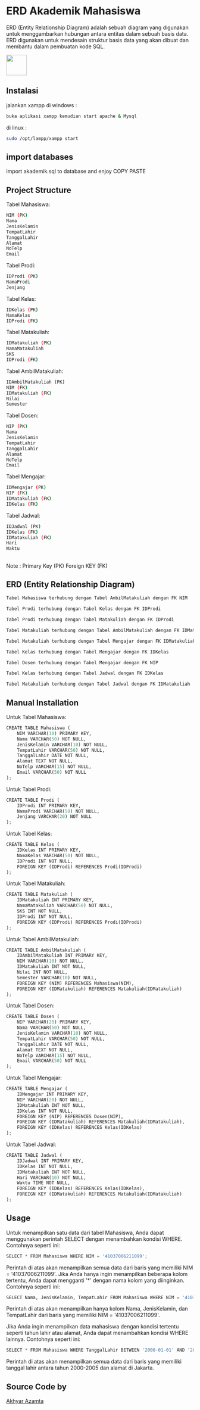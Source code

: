 # ERD Akademik Mahasiswa
ERD (Entity Relationship Diagram) adalah sebuah diagram yang digunakan untuk menggambarkan hubungan antara entitas dalam sebuah basis data. ERD digunakan untuk mendesain struktur basis data yang akan dibuat dan membantu dalam pembuatan kode SQL.

<img src="/img/img.png" height="55px" width="55px">

## Instalasi
jalankan xampp di windows :
```bash
buka aplikasi xampp kemudian start apache & Mysql
```
di linux :
```bash
sudo /opt/lampp/xampp start
```

## import databases
import akademik.sql to database and enjoy COPY PASTE

##

## Project Structure
Tabel Mahasiswa:
```bash
NIM (PK)
Nama
JenisKelamin
TempatLahir
TanggalLahir
Alamat
NoTelp
Email
```
Tabel Prodi:
```bash
IDProdi (PK)
NamaProdi
Jenjang
```
Tabel Kelas:
```bash
IDKelas (PK)
NamaKelas
IDProdi (FK)
```
Tabel Matakuliah:
```bash
IDMatakuliah (PK)
NamaMatakuliah
SKS
IDProdi (FK)
```
Tabel AmbilMatakuliah:
```bash
IDAmbilMatakuliah (PK)
NIM (FK)
IDMatakuliah (FK)
Nilai
Semester
```
Tabel Dosen:
```bash
NIP (PK)
Nama
JenisKelamin
TempatLahir
TanggalLahir
Alamat
NoTelp
Email
```
Tabel Mengajar:
```bash
IDMengajar (PK)
NIP (FK)
IDMatakuliah (FK)
IDKelas (FK)
```
Tabel Jadwal:
```bash
IDJadwal (PK)
IDKelas (FK)
IDMatakuliah (FK)
Hari
Waktu
```
##
Note : Primary Key (PK)
       Foreign KEY (FK)
##
## ERD (Entity Relationship Diagram)
```bash
Tabel Mahasiswa terhubung dengan Tabel AmbilMatakuliah dengan FK NIM
```
```bash
Tabel Prodi terhubung dengan Tabel Kelas dengan FK IDProdi
```
```bash
Tabel Prodi terhubung dengan Tabel Matakuliah dengan FK IDProdi
```
```bash
Tabel Matakuliah terhubung dengan Tabel AmbilMatakuliah dengan FK IDMatakuliah
```
```bash
Tabel Matakuliah terhubung dengan Tabel Mengajar dengan FK IDMatakuliah
```
```bash
Tabel Kelas terhubung dengan Tabel Mengajar dengan FK IDKelas
```
```bash
Tabel Dosen terhubung dengan Tabel Mengajar dengan FK NIP
```
```bash
Tabel Kelas terhubung dengan Tabel Jadwal dengan FK IDKelas
```
```bash
Tabel Matakuliah terhubung dengan Tabel Jadwal dengan FK IDMatakuliah
```


## Manual Installation
Untuk Tabel Mahasiswa:
```python
CREATE TABLE Mahasiswa (
    NIM VARCHAR(10) PRIMARY KEY,
    Nama VARCHAR(50) NOT NULL,
    JenisKelamin VARCHAR(10) NOT NULL,
    TempatLahir VARCHAR(50) NOT NULL,
    TanggalLahir DATE NOT NULL,
    Alamat TEXT NOT NULL,
    NoTelp VARCHAR(15) NOT NULL,
    Email VARCHAR(50) NOT NULL
);
```
Untuk Tabel Prodi:
```python
CREATE TABLE Prodi (
    IDProdi INT PRIMARY KEY,
    NamaProdi VARCHAR(50) NOT NULL,
    Jenjang VARCHAR(20) NOT NULL
);
```
Untuk Tabel Kelas:
```python
CREATE TABLE Kelas (
    IDKelas INT PRIMARY KEY,
    NamaKelas VARCHAR(50) NOT NULL,
    IDProdi INT NOT NULL,
    FOREIGN KEY (IDProdi) REFERENCES Prodi(IDProdi)
);
```
Untuk Tabel Matakuliah:
```python
CREATE TABLE Matakuliah (
    IDMatakuliah INT PRIMARY KEY,
    NamaMatakuliah VARCHAR(50) NOT NULL,
    SKS INT NOT NULL,
    IDProdi INT NOT NULL,
    FOREIGN KEY (IDProdi) REFERENCES Prodi(IDProdi)
);
```
Untuk Tabel AmbilMatakuliah:
```python
CREATE TABLE AmbilMatakuliah (
    IDAmbilMatakuliah INT PRIMARY KEY,
    NIM VARCHAR(10) NOT NULL,
    IDMatakuliah INT NOT NULL,
    Nilai INT NOT NULL,
    Semester VARCHAR(10) NOT NULL,
    FOREIGN KEY (NIM) REFERENCES Mahasiswa(NIM),
    FOREIGN KEY (IDMatakuliah) REFERENCES Matakuliah(IDMatakuliah)
);
```
Untuk Tabel Dosen:
```python
CREATE TABLE Dosen (
    NIP VARCHAR(20) PRIMARY KEY,
    Nama VARCHAR(50) NOT NULL,
    JenisKelamin VARCHAR(10) NOT NULL,
    TempatLahir VARCHAR(50) NOT NULL,
    TanggalLahir DATE NOT NULL,
    Alamat TEXT NOT NULL,
    NoTelp VARCHAR(15) NOT NULL,
    Email VARCHAR(50) NOT NULL
);
```
Untuk Tabel Mengajar:
```python
CREATE TABLE Mengajar (
    IDMengajar INT PRIMARY KEY,
    NIP VARCHAR(20) NOT NULL,
    IDMatakuliah INT NOT NULL,
    IDKelas INT NOT NULL,
    FOREIGN KEY (NIP) REFERENCES Dosen(NIP),
    FOREIGN KEY (IDMatakuliah) REFERENCES Matakuliah(IDMatakuliah),
    FOREIGN KEY (IDKelas) REFERENCES Kelas(IDKelas)
);
```
Untuk Tabel Jadwal:
```python
CREATE TABLE Jadwal (
    IDJadwal INT PRIMARY KEY,
    IDKelas INT NOT NULL,
    IDMatakuliah INT NOT NULL,
    Hari VARCHAR(10) NOT NULL,
    Waktu TIME NOT NULL,
    FOREIGN KEY (IDKelas) REFERENCES Kelas(IDKelas),
    FOREIGN KEY (IDMatakuliah) REFERENCES Matakuliah(IDMatakuliah)
);
```
##
## Usage
Untuk menampilkan satu data dari tabel Mahasiswa, Anda dapat menggunakan perintah SELECT dengan menambahkan kondisi WHERE. Contohnya seperti ini:
```python
SELECT * FROM Mahasiswa WHERE NIM = '41037006211099';
```
Perintah di atas akan menampilkan semua data dari baris yang memiliki NIM = '41037006211099'. Jika Anda hanya ingin menampilkan beberapa kolom tertentu, Anda dapat mengganti '*' dengan nama kolom yang diinginkan. Contohnya seperti ini:
```python
SELECT Nama, JenisKelamin, TempatLahir FROM Mahasiswa WHERE NIM = '41037006211099';
```
Perintah di atas akan menampilkan hanya kolom Nama, JenisKelamin, dan TempatLahir dari baris yang memiliki NIM = '41037006211099'.

Jika Anda ingin menampilkan data mahasiswa dengan kondisi tertentu seperti tahun lahir atau alamat, Anda dapat menambahkan kondisi WHERE lainnya. Contohnya seperti ini:
```python
SELECT * FROM Mahasiswa WHERE TanggalLahir BETWEEN '2000-01-01' AND '2005-12-31' AND Alamat = 'Jakarta';
```
Perintah di atas akan menampilkan semua data dari baris yang memiliki tanggal lahir antara tahun 2000-2005 dan alamat di Jakarta.
##
## Source Code by

[Akhyar Azamta](https://github.com/AkhyarAzamta)
